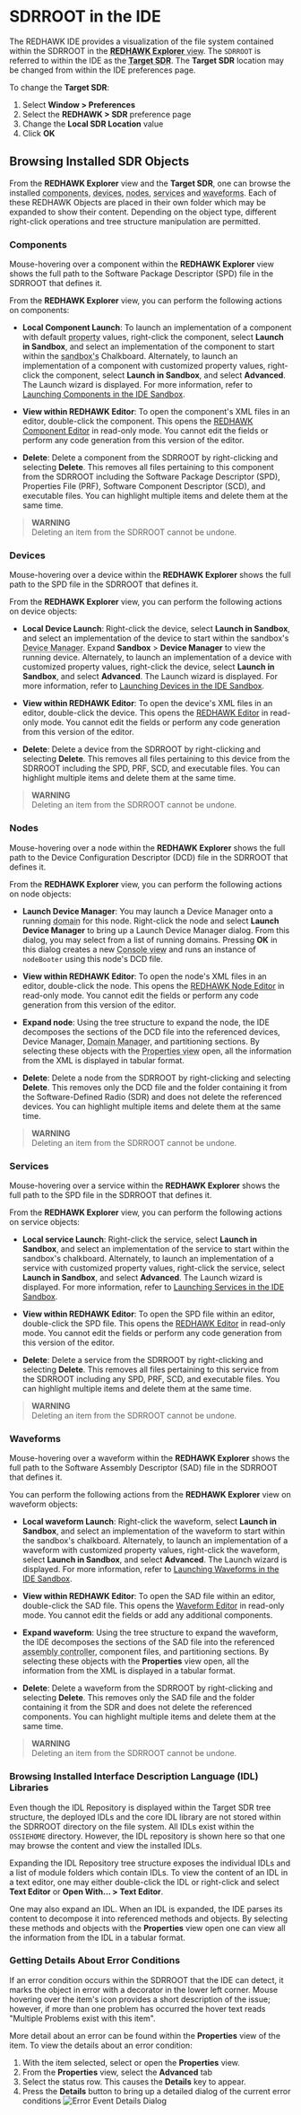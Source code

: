 # SDRROOT in the IDE

The REDHAWK IDE provides a visualization of the file system contained within the SDRROOT in the <abbr title="See Glossary.">**REDHAWK Explorer** view</abbr>. The `SDRROOT` is referred to within the IDE as the <abbr title="See Glossary.">**Target SDR**</abbr>. The **Target SDR** location may be changed from within the IDE preferences page.

To change the **Target SDR**:

1.  Select **Window > Preferences**
2.  Select the **REDHAWK > SDR** preference page
3.  Change the **Local SDR Location** value
4.  Click **OK**

## Browsing Installed SDR Objects

From the **REDHAWK Explorer** view and the **Target SDR**, one can browse the installed <abbr title="See Glossary.">components</abbr>, <abbr title="See Glossary.">devices</abbr>, <abbr title="See Glossary.">nodes</abbr>, <abbr title="See Glossary.">services</abbr> and <abbr title="See Glossary.">waveforms</abbr>. Each of these REDHAWK Objects are placed in their own folder which may be expanded to show their content. Depending on the object type, different right-click operations and tree structure manipulation are permitted.

### Components

Mouse-hovering over a component within the **REDHAWK Explorer** view shows the full path to the Software Package Descriptor (SPD) file in the SDRROOT that defines it.

From the **REDHAWK Explorer** view, you can perform the following actions on components:

  - **Local Component Launch**: To launch an implementation of a component with default <abbr title="See Glossary.">property</abbr> values, right-click the component, select **Launch in Sandbox**, and select an implementation of the component to start within the <abbr title="See Glossary.">sandbox's</abbr> Chalkboard. Alternately, to launch an implementation of a component with customized property values, right-click the component, select **Launch in Sandbox**, and select **Advanced**. The Launch wizard is displayed. For more information, refer to [Launching Components in the IDE Sandbox](../sandbox/ide/_index.html#launching-components-in-the-ide-sandbox).

  - **View within REDHAWK Editor**: To open the component's XML files in an editor, double-click the component. This opens the [REDHAWK Component Editor](../ide/editors-and-views/softpkg-editor.html) in read-only mode. You cannot edit the fields or perform any code generation from this version of the editor.

  - **Delete**: Delete a component from the SDRROOT by right-clicking and selecting **Delete**. This removes all files pertaining to this component from the SDRROOT including the Software Package Descriptor (SPD), Properties File (PRF), Software Component Descriptor (SCD), and executable files. You can highlight multiple items and delete them at the same time.

> **WARNING**  
> Deleting an item from the SDRROOT cannot be undone.  

### Devices

Mouse-hovering over a device within the **REDHAWK Explorer** shows the full path to the SPD file in the SDRROOT that defines it.

From the **REDHAWK Explorer** view, you can perform the following actions on device objects:

  - **Local Device Launch**: Right-click the device, select **Launch in Sandbox**, and select an implementation of the device to start within the sandbox's <abbr title="See Glossary.">Device Manager</abbr>. Expand **Sandbox** > **Device Manager** to view the running device. Alternately, to launch an implementation of a device with customized property values, right-click the device, select **Launch in Sandbox**, and select **Advanced**. The Launch wizard is displayed. For more information, refer to [Launching Devices in the IDE Sandbox](../sandbox/ide/_index.html#launching-devices-in-the-ide-sandbox).

  - **View within REDHAWK Editor**: To open the device's XML files in an editor, double-click the device. This opens the [REDHAWK Editor](../ide/editors-and-views/softpkg-editor.html) in read-only mode. You cannot edit the fields or perform any code generation from this version of the editor.

  - **Delete**: Delete a device from the SDRROOT by right-clicking and selecting **Delete**. This removes all files pertaining to this device from the SDRROOT including the SPD, PRF, SCD, and executable files. You can highlight multiple items and delete them at the same time.

> **WARNING**  
> Deleting an item from the SDRROOT cannot be undone.  

### Nodes

Mouse-hovering over a node within the **REDHAWK Explorer** shows the full path to the Device Configuration Descriptor (DCD) file in the SDRROOT that defines it.

From the **REDHAWK Explorer** view, you can perform the following actions on node objects:

  - **Launch Device Manager**: You may launch a Device Manager onto a running <abbr title="See Glossary.">domain</abbr> for this node. Right-click the node and select **Launch Device Manager** to bring up a Launch Device Manager dialog. From this dialog, you may select from a list of running domains. Pressing **OK** in this dialog creates a new <abbr title="See Glossary.">Console view</abbr> and runs an instance of `nodeBooter` using this node's DCD file.

  - **View within REDHAWK Editor**: To open the node's XML files in an editor, double-click the node. This opens the [REDHAWK Node Editor](../ide/editors-and-views/node-editor.html) in read-only mode. You cannot edit the fields or perform any code generation from this version of the editor.

  - **Expand node**: Using the tree structure to expand the node, the IDE decomposes the sections of the DCD file into the referenced devices, Device Manager, <abbr title="See Glossary.">Domain Manager</abbr>, and partitioning sections. By selecting these objects with the <abbr title="See Glossary.">Properties view</abbr> open, all the information from the XML is displayed in tabular format.

  - **Delete**: Delete a node from the SDRROOT by right-clicking and selecting **Delete**. This removes only the DCD file and the folder containing it from the Software-Defined Radio (SDR) and does not delete the referenced devices. You can highlight multiple items and delete them at the same time.


> **WARNING**  
> Deleting an item from the SDRROOT cannot be undone.  

### Services

Mouse-hovering over a service within the **REDHAWK Explorer** shows the full path to the SPD file in the SDRROOT that defines it.

From the **REDHAWK Explorer** view, you can perform the following actions on service objects:

  - **Local service Launch**: Right-click the service, select **Launch in Sandbox**, and select an implementation of the service to start within the sandbox's chalkboard. Alternately, to launch an implementation of a service with customized property values, right-click the service, select **Launch in Sandbox**, and select **Advanced**. The Launch wizard is displayed. For more information, refer to [Launching Services in the IDE Sandbox](../sandbox/ide/_index.html#launching-services-in-the-ide-sandbox).

  - **View within REDHAWK Editor**: To open the SPD file within an editor, double-click the SPD file. This opens the [REDHAWK Editor](../ide/editors-and-views/softpkg-editor.html) in read-only mode. You cannot edit the fields or perform any code generation from this version of the editor.

  - **Delete**: Delete a service from the SDRROOT by right-clicking and selecting **Delete**. This removes all files pertaining to this service from the SDRROOT including any SPD, PRF, SCD, and executable files. You can highlight multiple items and delete them at the same time.

> **WARNING**  
> Deleting an item from the SDRROOT cannot be undone.  

### Waveforms

Mouse-hovering over a waveform within the **REDHAWK Explorer** shows the full path to the Software Assembly Descriptor (SAD) file in the SDRROOT that defines it.

You can perform the following actions from the **REDHAWK Explorer** view on waveform objects:

  - **Local waveform Launch**: Right-click the waveform, select **Launch in Sandbox**, and select an implementation of the waveform to start within the sandbox's chalkboard. Alternately, to launch an implementation of a waveform with customized property values, right-click the waveform, select **Launch in Sandbox**, and select **Advanced**. The Launch wizard is displayed. For more information, refer to [Launching Waveforms in the IDE Sandbox](../sandbox/ide/_index.html#launching-waveforms-in-the-ide-sandbox).

  - **View within REDHAWK Editor**: To open the SAD file within an editor, double-click the SAD file. This opens the [Waveform Editor](../ide/editors-and-views/waveform-editor.html) in read-only mode. You cannot edit the fields or add any additional components.

  - **Expand waveform**: Using the tree structure to expand the waveform, the IDE decomposes the sections of the SAD file into the referenced <abbr title="See Glossary.">assembly controller</abbr>, component files, and partitioning sections. By selecting these objects with the **Properties** view open, all the information from the XML is displayed in a tabular format.

  - **Delete**: Delete a waveform from the SDRROOT by right-clicking and selecting **Delete**. This removes only the SAD file and the folder containing it from the SDR and does not delete the referenced components. You can highlight multiple items and delete them at the same time.

> **WARNING**  
> Deleting an item from the SDRROOT cannot be undone.  

### Browsing Installed Interface Description Language (IDL) Libraries

Even though the IDL Repository is displayed within the Target SDR tree structure, the deployed IDLs and the core IDL library are not stored within the SDRROOT directory on the file system. All IDLs exist within the `OSSIEHOME` directory. However, the IDL repository is shown here so that one may browse the content and view the installed IDLs.

Expanding the IDL Repository tree structure exposes the individual IDLs and a list of module folders which contain IDLs. To view the content of an IDL in a text editor, one may either double-click the IDL or right-click and select **Text Editor** or **Open With... > Text Editor**.

One may also expand an IDL. When an IDL is expanded, the IDE parses its content to decompose it into referenced methods and objects. By selecting these methods and objects with the **Properties** view open one can view all the information from the IDL in a tabular format.

### Getting Details About Error Conditions

If an error condition occurs within the SDRROOT that the IDE can detect, it marks the object in error with a decorator in the lower left corner. Mouse hovering over the item's icon provides a short description of the issue; however, if more than one problem has occurred the hover text reads "Multiple Problems exist with this item".

More detail about an error can be found within the **Properties** view of the item.
To view the details about an error condition:

1.  With the item selected, select or open the **Properties** view.
2.  From the **Properties** view, select the **Advanced** tab
3.  Select the status row. This causes the **Details** key to appear.
4.  Press the **Details** button to bring up a detailed dialog of the current error conditions
![Error Event Details Dialog](img/REDHAWK_Property_View_Error_Dialog.png)
